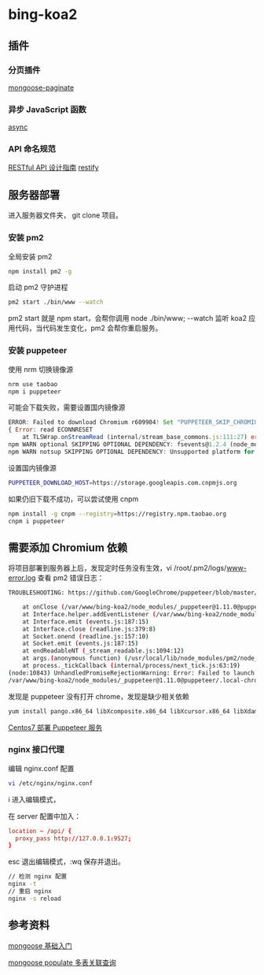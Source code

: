 # bing-koa2

## 插件

### 分页插件

[mongoose-paginate](https://github.com/edwardhotchkiss/mongoose-paginate)

### 异步 JavaScript 函数

[async](https://github.com/caolan/async)

### API 命名规范

[RESTful API 设计指南](http://www.ruanyifeng.com/blog/2014/05/restful_api.html)
[restify](http://restify.com/docs/home/)

## 服务器部署

进入服务器文件夹， git clone 项目。

### 安装 pm2

全局安装 pm2

```bash
npm install pm2 -g
```

启动 pm2 守护进程

```bash
pm2 start ./bin/www --watch
```

pm2 start 就是 npm start，会帮你调用 node ./bin/www;
--watch 监听 koa2 应用代码，当代码发生变化，pm2 会帮你重启服务。

### 安装 puppeteer

使用 nrm 切换镜像源

```bash
nrm use taobao
npm i puppeteer
```

可能会下载失败，需要设置国内镜像源

```js
ERROR: Failed to download Chromium r609904! Set "PUPPETEER_SKIP_CHROMIUM_DOWNLOAD" env variable to skip download.
{ Error: read ECONNRESET
    at TLSWrap.onStreamRead (internal/stream_base_commons.js:111:27) errno: 'ECONNRESET', code: 'ECONNRESET', syscall: 'read' }
npm WARN optional SKIPPING OPTIONAL DEPENDENCY: fsevents@1.2.4 (node_modules/fsevents):
npm WARN notsup SKIPPING OPTIONAL DEPENDENCY: Unsupported platform for fsevents@1.2.4: wanted {"os":"darwin","arch":"any"} (current: {"os":"linux","arch":"x64"})
```

设置国内镜像源

```bash
PUPPETEER_DOWNLOAD_HOST=https://storage.googleapis.com.cnpmjs.org
```

如果仍旧下载不成功，可以尝试使用 cnpm

```bash
npm install -g cnpm --registry=https://registry.npm.taobao.org
cnpm i puppeteer
```

## 需要添加 Chromium 依赖

将项目部署到服务器上后，发现定时任务没有生效，vi /root/.pm2/logs/www-error.log 查看 pm2 错误日志：

```bash
TROUBLESHOOTING: https://github.com/GoogleChrome/puppeteer/blob/master/docs/troubleshooting.md

    at onClose (/var/www/bing-koa2/node_modules/_puppeteer@1.11.0@puppeteer/lib/Launcher.js:342:14)
    at Interface.helper.addEventListener (/var/www/bing-koa2/node_modules/_puppeteer@1.11.0@puppeteer/lib/Launcher.js:331:50)
    at Interface.emit (events.js:187:15)
    at Interface.close (readline.js:379:8)
    at Socket.onend (readline.js:157:10)
    at Socket.emit (events.js:187:15)
    at endReadableNT (_stream_readable.js:1094:12)
    at args.(anonymous function) (/usr/local/lib/node_modules/pm2/node_modules/event-loop-inspector/index.js:138:29)
    at process._tickCallback (internal/process/next_tick.js:63:19)
(node:10843) UnhandledPromiseRejectionWarning: Error: Failed to launch chrome!
/var/www/bing-koa2/node_modules/_puppeteer@1.11.0@puppeteer/.local-chromium/linux-609904/chrome-linux/chrome: error while loading shared libraries: libXcomposite.so.1: cannot open shared object file: No such file or directory
```

发现是 puppeteer 没有打开 chrome，发现是缺少相关依赖

```bash
yum install pango.x86_64 libXcomposite.x86_64 libXcursor.x86_64 libXdamage.x86_64 libXext.x86_64 libXi.x86_64 libXtst.x86_64 cups-libs.x86_64 libXScrnSaver.x86_64 libXrandr.x86_64 GConf2.x86_64 alsa-lib.x86_64 atk.x86_64 gtk3.x86_64 -y
```

[Centos7 部署 Puppeteer 服务](http://www.lijundong.com/deply-puppeteer-on-production/)

### nginx 接口代理

编辑 nginx.conf 配置

```bash
vi /etc/nginx/nginx.conf
```

i 进入编辑模式，

在 server 配置中加入：

```conf
location ~ /api/ {
  proxy_pass http://127.0.0.1:9527;
}
```

esc 退出编辑模式，:wq 保存并退出。

```bash
// 检测 nginx 配置
nginx -t
// 重启 nginx
nginx -s reload
```

## 参考资料

[mongoose 基础入门](https://www.cnblogs.com/xiaohuochai/p/7215067.html#anchor9)

[mongoose populate 多表关联查询](https://www.jianshu.com/p/817ff51bd548)
